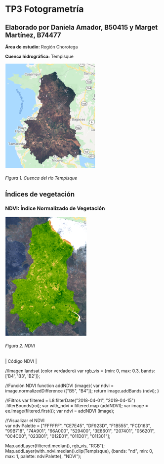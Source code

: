 # TP3 Fotogrametría
## Elaborado por Daniela Amador, B50415 y Marget Martínez, B74477

**Área de estudio:** Región Chorotega

**Cuenca hidrográfica:** Tempisque

![cuenca tempisque](https://github.com/margetmartinez/TP3-fotogrametr-a/blob/main/tem.PNG)

###### Figura 1. Cuenca del río Tempisque

## Índices de vegetación

### **NDVI**: Índice Normalizado de Vegetación

![NDVI](https://github.com/margetmartinez/TP3-fotogrametr-a/blob/main/ndvi.PNG)

###### Figura 2. NDVI

| Código NDVI |

//Imagen landsat (color verdadero)
var rgb_vis = {min: 0, max: 0.3, bands: ['B4', 'B3', 'B2']};

//Función NDVI
function addNDVI (image){
  var ndvi = image.normalizedDifference (["B5", "B4"]);
  return image.addBands (ndvi);
}

//Filtros
var filtered = L8.filterDate("2018-04-01", "2019-04-15")
  .filterBounds(roi);
  var with_ndvi = filtered.map (addNDVI);
  var image = ee.Image(filtered.first());
  var ndvi = addNDVI (image);
  
//Visualizar el NDVI  
var ndviPalette = ["FFFFFF", "CE7E45", "DF923D", "F1B555", "FCD163", "99B718",
                  "74A901", "66A000", "529400", "3E8601", "207401", "056201",
                  "004C00", "023B01", "012E01", "011D01", "011301"];

Map.addLayer(filtered.median(), rgb_vis, "RGB");
Map.addLayer(with_ndvi.median().clip(Tempisque), {bands: "nd", min: 0, max: 1, palette: ndviPalette}, "NDVI"); 
